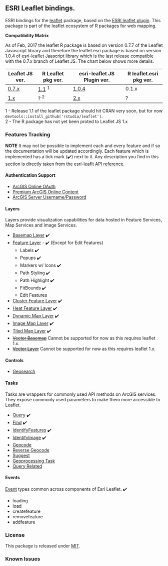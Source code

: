 
<!-- README.md is generated from README.Rmd. Please edit that file -->
ESRI Leaflet bindings.
----------------------

ESRI bindings for the [leaflet](https://www.github.com/rstudio/leaflet) package, based on the [ESRI leaflet plugin](https://esri.github.io/esri-leaflet/). This package is part of the leaflet ecosystem of R packages for web mapping.

**Compatibility Matrix**

As of Feb, 2017 the leaflet R package is based on version 0.7.7 of the Leaflet Javascript library and therefore the leaflet.esri package is based on version 1.0.4 of esri-leaflet Jaascript library which is the last release compatible with the 0.7.x branch of Leaflet JS. The chart below shows more details.

<table>
<colgroup>
<col width="19%" />
<col width="22%" />
<col width="33%" />
<col width="25%" />
</colgroup>
<thead>
<tr class="header">
<th>Leaflet JS ver.</th>
<th>R Leaflet pkg ver.</th>
<th>esri-leaflet JS Plugin ver.</th>
<th>R leaflet.esri pkg ver.</th>
</tr>
</thead>
<tbody>
<tr class="odd">
<td><a href="https://github.com/Leaflet/Leaflet/releases/tag/v0.7.7">0.7.x</a></td>
<td><a href="https://github.com/rstudio/leaflet">1.1</a> <sup>1</sup></td>
<td><a href="https://github.com/Esri/esri-leaflet/releases/tag/v1.0.4">1.0.4</a></td>
<td>0.1.x</td>
</tr>
<tr class="even">
<td><a href="https://github.com/Leaflet/Leaflet/releases/tag/v1.0.1">1.x</a></td>
<td>? <sup>2</sup></td>
<td><a href="https://github.com/Esri/esri-leaflet/releases/tag/v2.0.4">2.x</a></td>
<td>?</td>
</tr>
</tbody>
</table>

1 - Release 1.1 of the leaflet package should hit CRAN very soon, but for now `devtools::install_github('rstudio/leaflet')`. <br/> 2 - The R package has not yet been proted to Leaflet JS 1.x

### Features Tracking

**NOTE** It may not be possible to implement each and every feature and if so the documentation will be updated accordingly. Each feature which is implemented has a tick mark (✔️) next to it. Any description you find in this section is directly taken from the esri-leaflt [API reference](https://esri.github.io/esri-leaflet/api-reference/).

#### Authentication Support

-   [ArcGIS Online OAuth](https://esri.github.io/esri-leaflet/examples/arcgis-online-auth.html)
-   [Premium ArcGIS Online Content](https://esri.github.io/esri-leaflet/examples/premium-content.html)
-   [ArcGIS Server Username/Password](https://esri.github.io/esri-leaflet/examples/arcgis-server-auth.html)

#### Layers

Layers provide visualization capabilities for data hosted in Feature Services, Map Services and Image Services.

-   [Basemap Layer](https://esri.github.io/esri-leaflet/api-reference/layers/basemap-layer.html) ✔️
-   [Feature Layer](https://esri.github.io/esri-leaflet/api-reference/layers/feature-layer.html) - ✔️ (Except for Edit Features)
    -   Labels ✔️
    -   Popups ✔️
    -   Markers w/ Icons ✔️
    -   Path Styling ✔️
    -   Path Highlight ✔️
    -   FitBounds ✔️
    -   Edit Features
-   [Cluster Feature Layer](https://esri.github.io/esri-leaflet/api-reference/layers/clustered-feature-layer.html) ✔️
-   [Heat Feature Layer](https://esri.github.io/esri-leaflet/api-reference/layers/heatmap-feature-layer.html) ✔️
-   [Dynamic Map Layer](https://esri.github.io/esri-leaflet/api-reference/layers/dynamic-map-layer.html) ✔️
-   [Image Map Layer](https://esri.github.io/esri-leaflet/api-reference/layers/image-map-layer.html) ✔️
-   [Tiled Map Layer](https://esri.github.io/esri-leaflet/api-reference/layers/tiled-map-layer.html) ✔️
-   ~~[Vector Basemap](https://esri.github.io/esri-leaflet/api-reference/layers/vector-basemap.html)~~ Cannot be supported for now as this requires leaflet 1.x.
-   [~~Vector Layer~~](https://esri.github.io/esri-leaflet/api-reference/layers/vector-layer.html) Cannot be supported for now as this requires leaflet 1.x.

#### Controls

-   [Geosearch](https://esri.github.io/esri-leaflet/api-reference/controls/geosearch.html)

#### Tasks

Tasks are wrappers for commonly used API methods on ArcGIS services. They expose commonly used parameters to make them more accessible to Leaflet.

-   [Query](https://esri.github.io/esri-leaflet/api-reference/tasks/query.html) ✔️
-   [Find](https://esri.github.io/esri-leaflet/api-reference/tasks/find.html) ✔️
-   [IdentifyFeatures](https://esri.github.io/esri-leaflet/api-reference/tasks/identify-features.html) ✔️
-   [IdentifyImage](https://esri.github.io/esri-leaflet/api-reference/tasks/identify-image.html) ✔️
-   [Geocode](https://esri.github.io/esri-leaflet/api-reference/tasks/geocode.html)
-   [Reverse Geocode](https://esri.github.io/esri-leaflet/api-reference/tasks/reverse-geocode.html)
-   [Suggest](https://esri.github.io/esri-leaflet/api-reference/tasks/suggest.html)
-   [Geoprocessing Task](https://esri.github.io/esri-leaflet/api-reference/tasks/gp-task.html)
-   [Query Related](https://esri.github.io/esri-leaflet/api-reference/tasks/query-related.html)

#### Events

[Event](https://esri.github.io/esri-leaflet/api-reference/events.html) types common across components of Esri Leaflet. ✔️

-   loading
-   load
-   createfeature
-   removefeature
-   addfeature

### License

This package is released under [MIT](https://opensource.org/licenses/MIT).

### Known Issues
